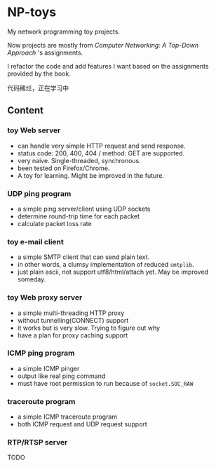 # NP-toys

My network programming toy projects.

Now projects are mostly from _Computer Networking: A Top-Down Approach_ 's assignments.

I refactor the code and add features I want based on the assignments provided by the book.

代码稀烂，正在学习中

## Content

### toy Web server

- can handle very simple HTTP request and send response.
- status code: 200, 400, 404 / method: GET are supported.
- very naive. Single-threaded, synchronous.
- been tested on Firefox/Chrome.
- A toy for learning. Might be improved in the future.

### UDP ping program

- a simple ping server/client using UDP sockets
- determine round-trip time for each packet
- calculate packet loss rate

### toy e-mail client

- a simple SMTP client that can send plain text.
- in other words, a clumsy implementation of reduced `smtplib`.
- just plain ascii, not support utf8/html/attach yet. May be improved someday.

### toy Web proxy server

- a simple multi-threading HTTP proxy
- without tunnelling(CONNECT) support
- it works but is very slow. Trying to figure out why
- have a plan for proxy caching support

### ICMP ping program

- a simple ICMP pinger
- output like real ping command
- must have root permission to run because of `socket.SOC_RAW`

### traceroute program

- a simple ICMP traceroute program
- both ICMP request and UDP request support

### RTP/RTSP server

TODO


